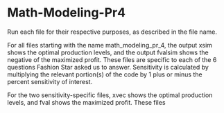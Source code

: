 # Math-Modeling-Pr4
Run each file for their respective purposes, as described in the file name.

For all files starting with the name math_modeling_pr_4, the output xsim shows the optimal production levels, and the output fvalsim shows the negative of the maximized profit. These files are specific to each of the 6 questions Fashion Star asked us to answer. Sensitivity is calculated by multiplying the relevant portion(s) of the code by 1 plus or minus the percent sensitivity of interest.

For the two sensitivity-specific files, xvec shows the optimal production levels, and fval shows the maximized profit. These files 
